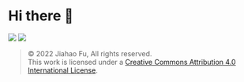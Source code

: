 # Hi there 👋

[![](https://img.shields.io/badge/捐赠-DONATE-795548.svg?style=for-the-badge)](https://beixin.notion.site/919622e1463f4ef58aecc4c9711eba30)
[![](https://img.shields.io/badge/联络-CONTACT-009688.svg?style=for-the-badge)](https://beixin.notion.site/ebe26d4b87cf4fc9a86245f2d4c75b31)

> © 2022 Jiahao Fu, All rights reserved.  
> This work is licensed under a [Creative Commons Attribution 4.0 International License](http://creativecommons.org/licenses/by/4.0/).
